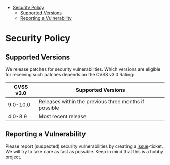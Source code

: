 <!-- START doctoc generated TOC please keep comment here to allow auto update -->
<!-- DON'T EDIT THIS SECTION, INSTEAD RE-RUN doctoc TO UPDATE -->

- [Security Policy](#security-policy)
  - [Supported Versions](#supported-versions)
  - [Reporting a Vulnerability](#reporting-a-vulnerability)

<!-- END doctoc generated TOC please keep comment here to allow auto update -->

# Security Policy

## Supported Versions

We release patches for security vulnerabilities. Which versions are eligible for
receiving such patches depends on the CVSS v3.0 Rating:

| CVSS v3.0 | Supported Versions                        |
| --------- | ----------------------------------------- |
| 9.0-10.0  | Releases within the previous three months if possible |
| 4.0-8.9   | Most recent release                       |

## Reporting a Vulnerability

Please report (suspected) security vulnerabilities by creating a [issue](https://github.com/stevleibelt/arch-linux-live-cd-iso-with-zfs/issues)-ticket.
We will try to take care as fast as possible. Keep in mind that this is a hobby project.
